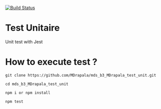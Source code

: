 [![Build Status](https://travis-ci.com/travis-ci/travis-web.svg?branch=master)](https://travis-ci.com/travis-ci/travis-web)
# Test Unitaire
Unit test with Jest

# How to execute test ?

```git clone https://github.com/MDrapala/mds_b3_MDrapala_test_unit.git```

```cd mds_b3_MDrapala_test_unit```

```npm i or npm install```

```npm test```
